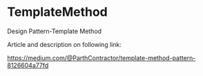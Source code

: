 # TemplateMethod
Design Pattern-Template Method

Article and description on following link:

https://medium.com/@ParthContractor/template-method-pattern-8126604a77fd
